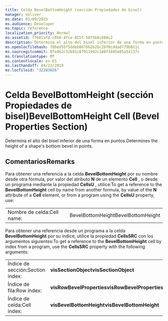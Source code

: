 ```yaml
---
title: Celda BevelBottomHeight (sección Propiedades de bisel)
manager: soliver
ms.date: 03/09/2015
ms.audience: Developer
ms.topic: reference
localization_priority: Normal
ms.assetid: ff681afd-c058-4fce-855f-5075b8c680c2
description: Determina el alto del bisel inferior de una forma en puntos.
ms.openlocfilehash: f0bed55f5ddeb8676b2b2bc2bf0cddad779b011c
ms.sourcegitcommit: 8fe462c32b91c87911942c188f3445e85a54137c
ms.translationtype: MT
ms.contentlocale: es-ES
ms.lasthandoff: 04/23/2019
ms.locfileid: "32283026"
---
```

# <a name="bevelbottomheight-cell-bevel-properties-section"></a><span data-ttu-id="45919-103">Celda BevelBottomHeight (sección Propiedades de bisel)</span><span class="sxs-lookup"><span data-stu-id="45919-103">BevelBottomHeight Cell (Bevel Properties Section)</span></span>

<span data-ttu-id="45919-104">Determina el alto del bisel inferior de una forma en puntos.</span><span class="sxs-lookup"><span data-stu-id="45919-104">Determines the height of a shape's bottom bevel in points.</span></span> 
  
## <a name="remarks"></a><span data-ttu-id="45919-105">Comentarios</span><span class="sxs-lookup"><span data-stu-id="45919-105">Remarks</span></span>

<span data-ttu-id="45919-106">Para obtener una referencia a la celda **BevelBottomHeight** por su nombre desde otra fórmula, por valor del atributo **N** de un elemento **Cell** , o desde un programa mediante la propiedad **CellsU** , utilice:</span><span class="sxs-lookup"><span data-stu-id="45919-106">To get a reference to the **BevelBottomHeight** cell by name from another formula, by value of the **N** attribute of a **Cell** element, or from a program using the **CellsU** property, use:</span></span> 
  
|||
|:-----|:-----|
| <span data-ttu-id="45919-107">Nombre de celda:</span><span class="sxs-lookup"><span data-stu-id="45919-107">Cell name:</span></span>  <br/> | <span data-ttu-id="45919-108">BevelBottomHeight</span><span class="sxs-lookup"><span data-stu-id="45919-108">BevelBottomHeight</span></span>  <br/> |
   
<span data-ttu-id="45919-109">Para obtener una referencia desde un programa a la celda **BevelBottomHeight** por su índice, utilice la propiedad **CellsSRC** con los argumentos siguientes:</span><span class="sxs-lookup"><span data-stu-id="45919-109">To get a reference to the **BevelBottomHeight** cell by index from a program, use the **CellsSRC** property with the following arguments:</span></span> 
  
|||
|:-----|:-----|
| <span data-ttu-id="45919-110">Índice de sección:</span><span class="sxs-lookup"><span data-stu-id="45919-110">Section index:</span></span>  <br/> |<span data-ttu-id="45919-111">**visSectionObject**</span><span class="sxs-lookup"><span data-stu-id="45919-111">**visSectionObject**</span></span> <br/> |
| <span data-ttu-id="45919-112">Índice de fila:</span><span class="sxs-lookup"><span data-stu-id="45919-112">Row index:</span></span>  <br/> |<span data-ttu-id="45919-113">**visRowBevelProperties**</span><span class="sxs-lookup"><span data-stu-id="45919-113">**visRowBevelProperties**</span></span> <br/> |
| <span data-ttu-id="45919-114">Índice de celda:</span><span class="sxs-lookup"><span data-stu-id="45919-114">Cell index:</span></span>  <br/> |<span data-ttu-id="45919-115">**visBevelBottomHeight**</span><span class="sxs-lookup"><span data-stu-id="45919-115">**visBevelBottomHeight**</span></span> <br/> |
   

